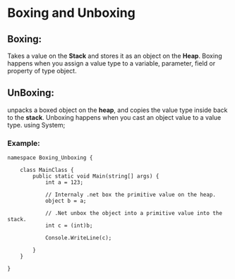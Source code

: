 # Boxing and Unboxing


## Boxing:
Takes a value on the **Stack** and stores it as an object on the **Heap**. Boxing happens when you assign a value type
to a variable, parameter, field or property of type object.

## UnBoxing:
unpacks a boxed object on the **heap**, and copies the value type inside back to the **stack**. Unboxing happens when
you cast an object value to a value type.
	using System;

### Example:	
	namespace Boxing_Unboxing {
	
		class MainClass { 
			public static void Main(string[] args) { 
				int a = 123; 
				
				// Internaly .net box the primitive value on the heap.
				object b = a;
				
				// .Net unbox the object into a primitive value into the stack.
				int c = (int)b;
				
				Console.WriteLine(c);
				
			}
		}
	
	}


